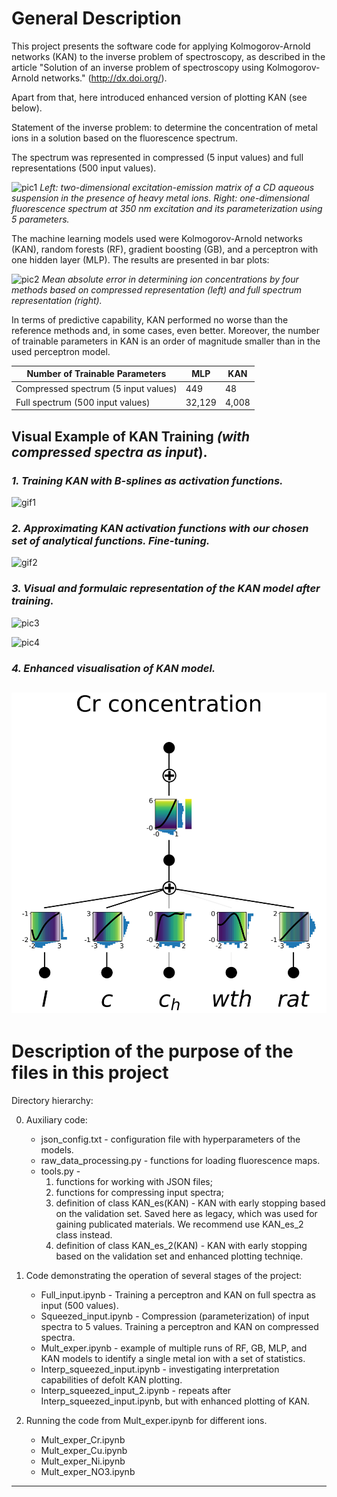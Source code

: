 # General Description
This project presents the software code for applying Kolmogorov-Arnold networks (KAN) to the inverse problem of spectroscopy, as described in the article "Solution of an inverse problem of spectroscopy using Kolmogorov-Arnold networks." (http://dx.doi.org/).

Apart from that, here introduced enhanced version of plotting KAN (see below).

Statement of the inverse problem: to determine the concentration of metal ions in a solution based on the fluorescence spectrum.

The spectrum was represented in compressed (5 input values) and full representations (500 input values).

![pic1](/Pictures/Pic1.png)
*Left: two-dimensional excitation-emission matrix of a CD aqueous suspension in the presence of heavy metal ions. 
Right: one-dimensional fluorescence spectrum at 350 nm excitation and its parameterization using 5 parameters.*

The machine learning models used were Kolmogorov-Arnold networks (KAN), random forests (RF), gradient boosting (GB), and a perceptron with one hidden layer (MLP). The results are presented in bar plots:

![pic2](/Pictures/Pic2.png)
*Mean absolute error in determining ion concentrations by four methods based on compressed representation (left) and full spectrum representation (right).*

In terms of predictive capability, KAN performed no worse than the reference methods and, in some cases, even better. Moreover, the number of trainable parameters in KAN is an order of magnitude smaller than in the used perceptron model.

| Number of Trainable Parameters | MLP | KAN |
|--------------------------------|-----|-----|
| Compressed spectrum (5 input values) | 449 | 48 |
| Full spectrum (500 input values) | 32,129 | 4,008 |

## Visual Example of KAN Training *(with compressed spectra as input*).

### *1. Training KAN with B-splines as activation functions.*

![gif1](/Pictures/gif1.gif)

### *2. Approximating KAN activation functions with our chosen set of analytical functions. Fine-tuning.*

![gif2](/Pictures/gif2.gif)

### *3. Visual and formulaic representation of the KAN model after training.*

![pic3](/Pictures/pic3.png)

![pic4](/Pictures/pic4.png)

### *4. Enhanced visualisation of KAN model.*

![pic5](/Pictures/pic5.png)
---
# Description of the purpose of the files in this project
Directory hierarchy: 

0) Auxiliary code:
    * json_config.txt - configuration file with hyperparameters of the models.
    * raw_data_processing.py - functions for loading fluorescence maps.
    * tools.py - 
        1. functions for working with JSON files; 
        2. functions for compressing input spectra;
        3. definition of class KAN_es(KAN) - KAN with early stopping based on the validation set. Saved here as legacy, which was used for gaining publicated materials. We recommend use KAN_es_2 class instead.
        4. definition of class KAN_es_2(KAN) - KAN with early stopping based on the validation set and enhanced plotting techniqe.

1) Code demonstrating the operation of several stages of the project:
    * Full_input.ipynb - Training a perceptron and KAN on full spectra as input (500 values).
    * Squeezed_input.ipynb - Compression (parameterization) of input spectra to 5 values. Training a perceptron and KAN on compressed spectra.
    * Mult_exper.ipynb - example of multiple runs of RF, GB, MLP, and KAN models to identify a single metal ion with a set of statistics.
    * Interp_squeezed_input.ipynb - investigating interpretation capabilities of defolt KAN plotting.
    * Interp_squeezed_input_2.ipynb - repeats after Interp_squeezed_input.ipynb, but with enhanced plotting of KAN.

2) Running the code from Mult_exper.ipynb for different ions.
    * Mult_exper_Cr.ipynb
    * Mult_exper_Cu.ipynb
    * Mult_exper_Ni.ipynb
    * Mult_exper_NO3.ipynb
    
---